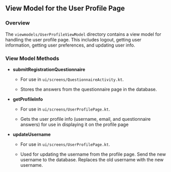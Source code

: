 ## View Model for the User Profile Page

### Overview

The `viewmodels/UserProfileViewModel` directory contains a view model for handling the user profile page. This includes logout, getting user information, getting user preferences, and updating user info.

### View Model Methods

- **submitRegistrationQuestionnaire**
  - For use in `ui/screens/QuestionnaireActivity.kt`.

  - Stores the answers from the questionnaire page in the database.


- **getProfileInfo**
  - For use in `ui/screens/UserProfilePage.kt`.

  - Gets the user profile info (username, email, and questionnaire answers) for use in displaying it on the profile page

- **updateUsername**
  - For use in `ui/screens/UserProfilePage.kt`.

  - Used for updating the username from the profile page. Send the new username to the database. Replaces the old username with the new username.